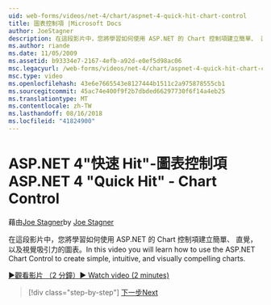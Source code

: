 ```yaml
---
uid: web-forms/videos/net-4/chart/aspnet-4-quick-hit-chart-control
title: 圖表控制項 |Microsoft Docs
author: JoeStagner
description: 在這段影片中，您將學習如何使用 ASP.NET 的 Chart 控制項建立簡單、 直覺，以及視覺吸引力的圖表。
ms.author: riande
ms.date: 11/05/2009
ms.assetid: b93334e7-2167-4efb-a92d-e0ef5d98ac06
msc.legacyurl: /web-forms/videos/net-4/chart/aspnet-4-quick-hit-chart-control
msc.type: video
ms.openlocfilehash: 43e6e7665543e8127444b1511c2a975878555cb1
ms.sourcegitcommit: 45ac74e400f9f2b7dbded66297730f6f14a4eb25
ms.translationtype: MT
ms.contentlocale: zh-TW
ms.lasthandoff: 08/16/2018
ms.locfileid: "41824900"
---
```

<a name="aspnet-4-quick-hit---chart-control"></a><span data-ttu-id="53e8e-103">ASP.NET 4"快速 Hit"-圖表控制項</span><span class="sxs-lookup"><span data-stu-id="53e8e-103">ASP.NET 4 "Quick Hit" - Chart Control</span></span>
====================
<span data-ttu-id="53e8e-104">藉由[Joe Stagner](https://github.com/JoeStagner)</span><span class="sxs-lookup"><span data-stu-id="53e8e-104">by [Joe Stagner](https://github.com/JoeStagner)</span></span>

<span data-ttu-id="53e8e-105">在這段影片中，您將學習如何使用 ASP.NET 的 Chart 控制項建立簡單、 直覺，以及視覺吸引力的圖表。</span><span class="sxs-lookup"><span data-stu-id="53e8e-105">In this video you will learn how to use the ASP.NET Chart Control to create simple, intuitive, and visually compelling charts.</span></span> 

[<span data-ttu-id="53e8e-106">&#9654;觀看影片 （2 分鐘）</span><span class="sxs-lookup"><span data-stu-id="53e8e-106">&#9654; Watch video (2 minutes)</span></span>](https://channel9.msdn.com/Blogs/ASP-NET-Site-Videos/aspnet-4-quick-hit-chart-control)

> [!div class="step-by-step"]
> [<span data-ttu-id="53e8e-107">下一步</span><span class="sxs-lookup"><span data-stu-id="53e8e-107">Next</span></span>](aspnet-4-how-do-i-introducing-the-new-chart-control-in-visual-studio-2010.md)
